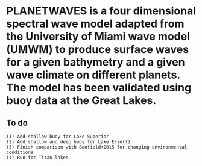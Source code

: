 # PLANETWAVES is a four dimensional spectral wave model adapted from the University of Miami wave model (UMWM) to produce surface waves for a given bathymetry and a given wave climate on different planets. The model has been validated using buoy data at the Great Lakes.

## To do
```
(1) Add shallow buoy for Lake Superior
(2) Add shallow and deep buoy for Lake Erie(?)
(3) Finish comparison with Banfield+2015 for changing environmental conditions
(4) Run for Titan lakes
```
